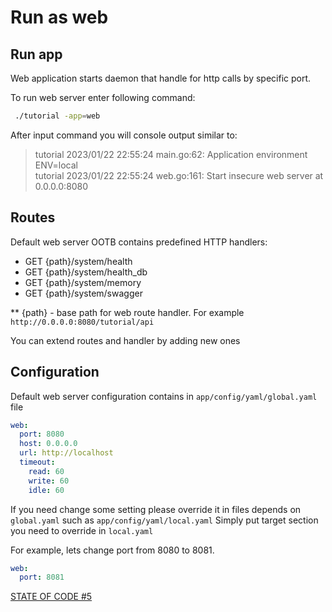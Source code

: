 # Run as web

## Run app
Web application starts daemon that handle for http calls by specific port.

To run web server enter following command:

```bash
 ./tutorial -app=web
```

After input command you will console output similar to:

>tutorial 2023/01/22 22:55:24 main.go:62: Application environment ENV=local<br>
tutorial 2023/01/22 22:55:24 web.go:161: Start insecure web server at 0.0.0.0:8080

## Routes
Default web server OOTB contains predefined HTTP handlers:

- GET {path}/system/health
- GET {path}/system/health_db
- GET {path}/system/memory
- GET {path}/system/swagger

** {path} - base path for web route handler. For example `http://0.0.0.0:8080/tutorial/api`

You can extend routes and handler by adding new ones

## Configuration
Default web server configuration contains in `app/config/yaml/global.yaml` file
```yaml
web:
  port: 8080
  host: 0.0.0.0
  url: http://localhost
  timeout:
    read: 60
    write: 60
    idle: 60
```
If you need change some setting please override it in files depends on `global.yaml` such as `app/config/yaml/local.yaml`
Simply put target section you need to override in `local.yaml` 

For example, lets change port from 8080 to 8081.
```yaml
web:
  port: 8081
```

[STATE OF CODE #5](https://github.com/dimonrus/tutorial/commit/f1574de534924b676d384bbe2d8225c5d80510e3)